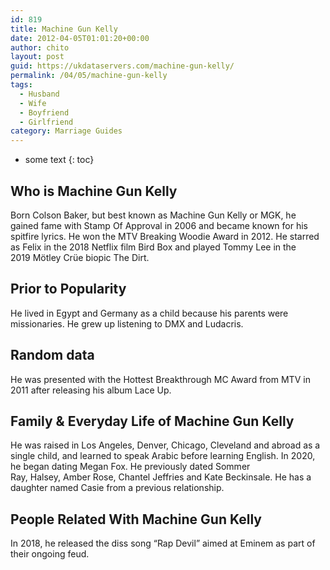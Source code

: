 ```yaml
---
id: 819
title: Machine Gun Kelly
date: 2012-04-05T01:01:20+00:00
author: chito
layout: post
guid: https://ukdataservers.com/machine-gun-kelly/
permalink: /04/05/machine-gun-kelly
tags:
  - Husband
  - Wife
  - Boyfriend
  - Girlfriend
category: Marriage Guides
---
```


* some text
{: toc}
          
          
## Who is  Machine Gun Kelly
                  
                  
                  
Born Colson Baker, but best known as Machine Gun Kelly or MGK, he gained fame with Stamp Of Approval in 2006 and became known for his spitfire lyrics. He won the MTV Breaking Woodie Award in 2012. He starred as Felix in the 2018 Netflix film Bird Box and played Tommy Lee in the 2019 Mötley Crüe biopic The Dirt. 
                  
                
                
                
## Prior to Popularity 
                  
                  
                  
He lived in Egypt and Germany as a child because his parents were missionaries. He grew up listening to DMX and Ludacris. 
                  
                
                
                
## Random data 
                  
                  
                  
He was presented with the Hottest Breakthrough MC Award from MTV in 2011 after releasing his album Lace Up. 
                  
                
                
                
## Family & Everyday Life of Machine Gun Kelly
                  
                  
                  
He was raised in Los Angeles, Denver, Chicago, Cleveland and abroad as a single child, and learned to speak Arabic before learning English. In 2020, he began dating Megan Fox. He previously dated Sommer Ray, Halsey, Amber Rose, Chantel Jeffries and Kate Beckinsale. He has a daughter named Casie from a previous relationship. 
                  
                
                
                
## People Related With  Machine Gun Kelly
                  
                  
                  
In 2018, he released the diss song &#8220;Rap Devil&#8221; aimed at Eminem as part of their ongoing feud. 
                  
                
              
            
          
          
          
    
    
  
